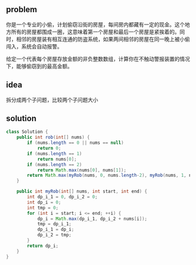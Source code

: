 ## problem
你是一个专业的小偷，计划偷窃沿街的房屋，每间房内都藏有一定的现金。这个地方所有的房屋都围成一圈，这意味着第一个房屋和最后一个房屋是紧挨着的。同时，相邻的房屋装有相互连通的防盗系统，如果两间相邻的房屋在同一晚上被小偷闯入，系统会自动报警。

给定一个代表每个房屋存放金额的非负整数数组，计算你在不触动警报装置的情况下，能够偷窃到的最高金额。

## idea
拆分成两个子问题，比较两个子问题大小

## solution
```java
class Solution {
    public int rob(int[] nums) {
        if (nums.length == 0 || nums == null)
            return 0;
        if (nums.length == 1)
            return nums[0];
        if (nums.length == 2)
            return Math.max(nums[0], nums[1]);
        return Math.max(myRob(nums, 0, nums.length-2), myRob(nums, 1, nums.length-1));
    }

    public int myRob(int[] nums, int start, int end) {
        int dp_i_1 = 0, dp_i_2 = 0;
        int dp_i = 0;
        int tmp = 0;
        for (int i = start; i <= end; ++i) {
            dp_i = Math.max(dp_i_1, dp_i_2 + nums[i]);
            tmp = dp_i_1;
            dp_i_1 = dp_i;
            dp_i_2 = tmp;
        }
        return dp_i;
    }
}
```